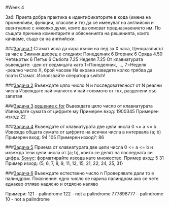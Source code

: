 #Week 4

Заб: Приета добра практика е идентификаторите в кода (имена на променливи, функции, класове и тн)
да се именуват на английски и евентуално с няколко думи, които да описват предназнаението им.
По същата причина коментарите и обясненията на решенията, които качваме, също са на английски.

###[Задача 1](1zad.cpp)
Стамат иска да кара кънки на лед за X часа,
 Ценоразписът за час в Зимния дворец е следния:
      Понеделник 6
      Вторник    6
      Сряда      4.50
      Четвъртък  6
      Петък      6
      Събота     7.25
      Неделя     7.25
  От клавиатурата въвеждате:
    -ден от седмицата като 1=Понеделник, ..., 7=Неделя
    -реално число X, брой часове
  На екрана изведете колко трябва да плати Стамат.
  Използвайте оператора switch!

###[Задача 2](2zad.cpp)
Въвеждате цяло число N и последователност от N реални числа
Извеждате най-малкото и най-голямото от тях, разделени със запетая

###[Задача 3](3zad.cpp)
[решение с for](3zad_bonus.cpp)
Въвеждате цяло число от клавиатурата
 Извеждате сумата от цифрите му
 Примерен вход: 1900345
 Примерен изход: 22

###[Задача 4](4zad.cpp)
Въвеждате от клавиатурата две цели числа 0 <= a <= b
 Извежда общата сумата от цифрите на всички числа в интервала (a; b)
 Примерен вход: 94 105
 Примерен изход?: 86

###[Задача 5](5zad.cpp)
Приема от клавиатурата две цели числа 0 <= a <= b и извежда тези цели числа от [a; b],
които се делят на последната си цифра.
[Бонус](5zad_bonus.cpp): форматирайте изхода като множество.
Пример вход: 5 31
Пример изход: {5, 6, 7, 8, 9, 11, 12, 15, 21, 22, 24, 25, 31}

###[Задача 6](6zad.cpp)
Въвеждате естествено число n
Проверявате дали то е палиндром.
Пояснение: едно число се нарича палиндром ако се чете еднакво отляво надясно и отдясно наляво

Примери:
121 - palindrome
122 - not a palindrome
777898777 - palindrome
10 - not a palindrome
